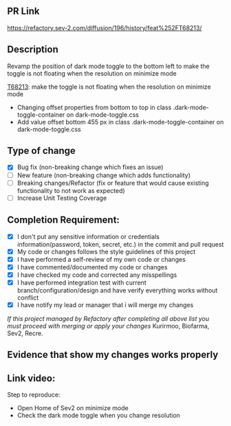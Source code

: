 ## PR Link
https://refactory.sev-2.com/diffusion/196/history/feat%252FT68213/

## Description
<!-- Please include a summary of the change and which issue is fixed. Please also include relevant motivation and context. List any dependencies that are required for this change. -->
Revamp the position of dark mode toggle to the bottom left to make the toggle is not floating when the resolution on minimize mode

[T68213](https://refactory.sev-2.com/diffusion/196/browse/feat%252FT68213/): make the toggle is not floating when the resolution on minimize mode  

<!-- Explain your changes here:  -->
- Changing offset properties from bottom to top in class .dark-mode-toggle-container on dark-mode-toggle.css 
- Add value offset bottom 455 px in class .dark-mode-toggle-container on dark-mode-toggle.css

## Type of change
<!-- Please checks [x] only to options that are relevant. -->

- [x] Bug fix (non-breaking change which fixes an issue)
- [ ] New feature (non-breaking change which adds functionality)
- [ ] Breaking changes/Refactor (fix or feature that would cause existing functionality to not work as expected)
- [ ] Increase Unit Testing Coverage

## Completion Requirement:

<!-- Requirement for marking ticket as done ( all checklist must be performed )   -->

- [x] I don't put any sensitive information or credentials information(password, token, secret, etc.) in the commit and pull request
- [x] My code or changes follows the style guidelines of this project
- [x] I have performed a self-review of my own code or changes
- [x] I have commented/documented my code or changes
- [x] I have checked my code and corrected any misspellings
- [x] I have performed integration test with current branch/configuration/design and have verify everything works without conflict
- [x] I have notify my lead or manager that i will merge my changes 

*If this project managed by Refactory after completing all above list you must proceed with merging or apply your changes*
Kurirmoo, Biofarma, Sev2, Recre.

## Evidence that show my changes works properly 
<!-- Please share video record that you ran to verify your changes. Provide instructions so we can reproduce. Please also list any relevant details for your test configuration. -->

Link video:
- 
Step to reproduce:
- Open Home of Sev2 on minimize mode
- Check the dark mode toggle when you change resolution
